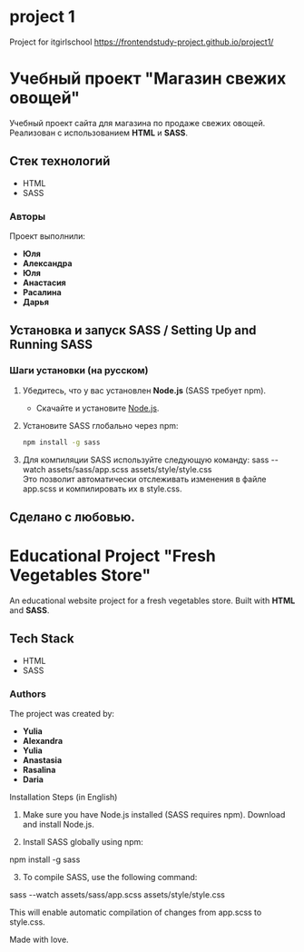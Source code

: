 # project 1
Project for itgirlschool https://frontendstudy-project.github.io/project1/
# Учебный проект "Магазин свежих овощей"

Учебный проект сайта для магазина по продаже свежих овощей. Реализован с использованием **HTML** и **SASS**.

## Стек технологий
- HTML
- SASS

### Авторы  
Проект выполнили:  
- **Юля**  
- **Александра**  
- **Юля**  
- **Анастасия**  
- **Расалина**  
- **Дарья**  

## Установка и запуск SASS / Setting Up and Running SASS  

### Шаги установки (на русском)  
1. Убедитесь, что у вас установлен **Node.js** (SASS требует npm).  
   - Скачайте и установите [Node.js](https://nodejs.org).  

2. Установите SASS глобально через npm:  
   ```bash  
   npm install -g sass  

3. Для компиляции SASS используйте следующую команду:
   sass --watch assets/sass/app.scss assets/style/style.css  
Это позволит автоматически отслеживать изменения в файле app.scss и компилировать их в style.css.

Сделано с любовью.
---


# Educational Project "Fresh Vegetables Store"

An educational website project for a fresh vegetables store. Built with **HTML** and **SASS**.

## Tech Stack
- HTML
- SASS

### Authors  
The project was created by:  
- **Yulia**  
- **Alexandra**  
- **Yulia**  
- **Anastasia**  
- **Rasalina**  
- **Daria**  

Installation Steps (in English)

1. Make sure you have Node.js installed (SASS requires npm).
        Download and install Node.js.

2. Install SASS globally using npm:

npm install -g sass  

3. To compile SASS, use the following command:

sass --watch assets/sass/app.scss assets/style/style.css  

This will enable automatic compilation of changes from app.scss to style.css.

Made with love.

